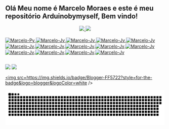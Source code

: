 ## Olá Meu nome é Marcelo Moraes e este é meu repositório Arduinobymyself, Bem vindo!

<div align="center">
  <a href="https://github.com/Arduinobymyself">
  <img height="160em" src="https://github-readme-stats.vercel.app/api?username=Arduinobymyself&show_icons=true&theme=dark&include_all_commits=true&count_private=true"/>
  <img height="160em" src="https://github-readme-stats.vercel.app/api/top-langs/?username=Arduinobymyself&layout=compact&langs_count=7&theme=dark"/>
</div>

<div style="display: inline_block"><br>
  <img align="center" alt="Marcelo-Py" height="30" width="40" src="https://cdn.jsdelivr.net/gh/devicons/devicon/icons/python/python-original.svg" />
  <img align="center" alt="Marcelo-Jv" height="30" width="40" src="https://cdn.jsdelivr.net/gh/devicons/devicon/icons/java/java-original.svg" />
  <img align="center" alt="Marcelo-Jv" height="30" width="40" src="https://cdn.jsdelivr.net/gh/devicons/devicon/icons/angularjs/angularjs-original.svg" />
  <img align="center" alt="Marcelo-Jv" height="30" width="40" src="https://cdn.jsdelivr.net/gh/devicons/devicon/icons/css3/css3-original.svg" />
  <img align="center" alt="Marcelo-Jv" height="30" width="40" src="https://cdn.jsdelivr.net/gh/devicons/devicon/icons/git/git-original.svg" />
  <img align="center" alt="Marcelo-Jv" height="30" width="40" src="https://cdn.jsdelivr.net/gh/devicons/devicon/icons/github/github-original-wordmark.svg" />
  
  <img align="center" alt="Marcelo-Jv" height="30" width="40" src="https://cdn.jsdelivr.net/gh/devicons/devicon/icons/html5/html5-original.svg" />
  <img align="center" alt="Marcelo-Jv" height="30" width="40" src="https://cdn.jsdelivr.net/gh/devicons/devicon/icons/javascript/javascript-original.svg" />
  <img align="center" alt="Marcelo-Jv" height="30" width="40" src="https://cdn.jsdelivr.net/gh/devicons/devicon/icons/spring/spring-original.svg" />
  <img align="center" alt="Marcelo-Jv" height="30" width="40" src="https://cdn.jsdelivr.net/gh/devicons/devicon/icons/typescript/typescript-original.svg" />
  <img align="center" alt="Marcelo-Jv" height="30" width="40" src="https://cdn.jsdelivr.net/gh/devicons/devicon/icons/arduino/arduino-original.svg" />
  <img align="center" alt="Marcelo-Jv" height="30" width="40" src="https://cdn.jsdelivr.net/gh/devicons/devicon/icons/bootstrap/bootstrap-original.svg" />
  <img align="center" alt="Marcelo-Jv" height="30" width="40" src="https://cdn.jsdelivr.net/gh/devicons/devicon/icons/mysql/mysql-original.svg" />
  <img align="center" alt="Marcelo-Jv" height="30" width="40" src="https://cdn.jsdelivr.net/gh/devicons/devicon/icons/postgresql/postgresql-original.svg" />
          
  
          

  
</div>

##

<div> 
 <a href = "mailto:marcelo.moraes.1971@gmail.com"><img src="https://img.shields.io/badge/-Gmail-%23333?style=for-the-badge&logo=gmail&logoColor=red" target="_blank"></a>
  <a href="https://www.linkedin.com/in/marcelopintomoraes/" target="_blank"><img src="https://img.shields.io/badge/-LinkedIn-%230077B5?style=for-the-badge&logo=linkedin&logoColor=white" target="_blank"></a> 
  
  <a href="https://arduinobymyself.blogspot.com" target="_blank"><img src=https://img.shields.io/badge/Blogger-FF5722?style=for-the-badge&logo=blogger&logoColor=white /></a>
 
  ![Snake animation](https://github.com/Arduinobymyself/Arduinobymyself/blob/output/github-contribution-grid-snake.svg)
 
 
</div>
